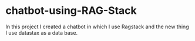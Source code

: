 # chatbot-using-RAG-Stack
In this project I created a chatbot in which I use Ragstack and the new thing I use datastax as a data base.
